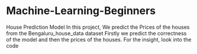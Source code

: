 # Machine-Learning-Beginners
House Prediction Model
In this project, We predict the Prices of the houses from the Bengaluru_house_data dataset
Firstly we predict the correctness of the model and then the prices of the houses.
For the insight, look into the code

